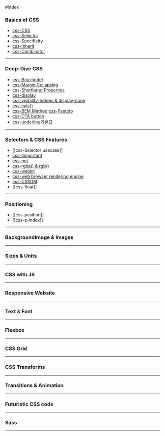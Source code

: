 #index 
### Basics of CSS
- [css-CSS](../Development/CSS/css-CSS.md)
- [css-Selector](../Development/CSS/css-Selector.md)
- [css-Specificity](../Development/CSS/css-Specificity.md)
- [css-Inherit](../Development/CSS/css-Inherit.md)
- [css-Combinator](../Development/CSS/css-Combinator.md)
---
### Deep-Dive CSS
- [css-Box model](../Development/CSS/css-Box%20model.md)
- [css-Margin Collapsing](../Development/CSS/css-Margin%20Collapsing.md)
- [css-Shorthand Properties](../Development/CSS/css-Shorthand%20Properties.md)
- [css-display](../Development/CSS/css-display.md)
- [css-visibility-hidden & display-none](../Development/CSS/css-visibility-hidden%20&%20display-none.md)
- [css-calc()](../Development/CSS/css-calc().md)
- [css-BEM Method](../Development/CSS/css-BEM%20Method.md)
  [css-Pseudo](../Development/CSS/css-Pseudo.md)
- [css-CTA button](../Development/CSS/css-CTA%20button.md)
- [css-underline기본값](../Development/CSS/css-underline기본값.md)
---
### Selectors & CSS Features
- [[css-Selector usecase]]
- [css-!important](../Development/CSS/css-!important.md)
- [css-not](../Development/CSS/css-not.md)
- [css-rgba() & rgb()](../Development/CSS/css-rgba()%20&%20rgb().md)
- [css-webkit](../Development/CSS/css-webkit.md)
- [css-web browser rendering engine](../../css-web%20browser%20rendering%20engine.md)
- [css-CSSOM](../../css-CSSOM.md)
- [[css-float]]
---
### Positioning
- [[css-position]]
- [[css-z-index]]
---
### BackgroundImage & Images
---
### Sizes & Units
---
### CSS with JS
---
### Responsive Website
---
### Text & Font
---
### Flexbox
---
### CSS Grid
---
### CSS Transforms
---
### Transitions & Animation
---
### Futuristic CSS code
---
### Sass
---
